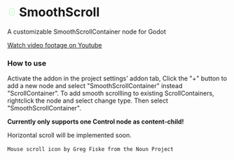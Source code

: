# <img src="./addons/SmoothScroll/class-icon.svg" alt="drawing" width="20" style="padding-top: 20px;"/>   SmoothScroll
 A customizable SmoothScrollContainer node for Godot

[Watch video footage on Youtube](https://www.youtube.com/watch?v=6r474hLOfPU)

### How to use
Activate the addon in the project settings' addon tab,
Click the "+" button to add a new node and select "SmoothScrollContainer" instead "ScrollContainer".
To add smooth scrollling to existing ScrollContainers, rightclick the node and select change type. Then select "SmoothScrollContainer".

**Currently only supports one Control node as content-child!**

Horizontal scroll will be implemented soon.


`Mouse scroll icon by Greg Fiske from the Noun Project`
